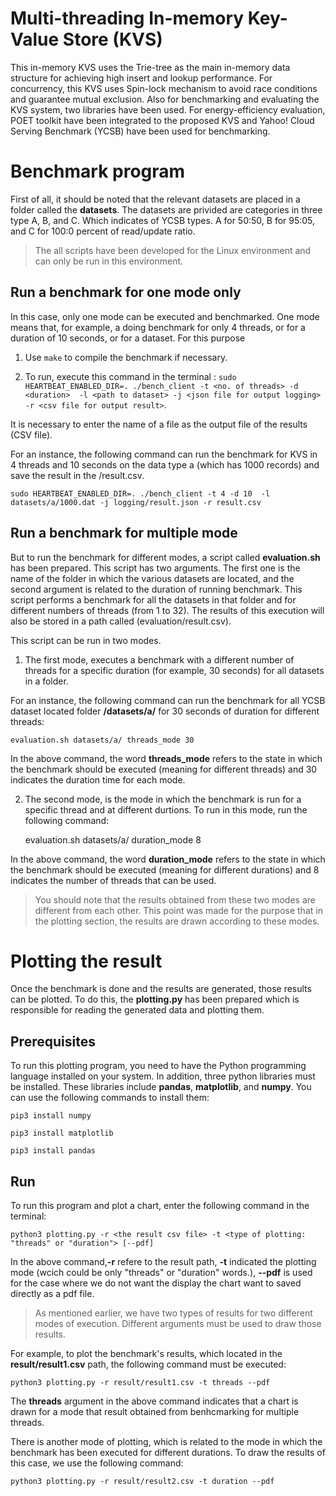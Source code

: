 # Multi-threading In-memory Key-Value Store (KVS)
This in-memory KVS uses the Trie-tree as the main in-memory data structure for achieving high insert and lookup performance. For concurrency, this KVS uses Spin-lock mechanism to avoid race conditions and guarantee mutual exclusion. Also for benchmarking and evaluating the KVS system, two libraries have been used. For energy-efficiency evaluation, POET toolkit have been integrated to the proposed KVS and Yahoo! Cloud Serving Benchmark (YCSB) have been used for benchmarking.

# Benchmark program
First of all, it should be noted that the relevant datasets are placed in a folder called the **datasets**. The datasets are privided are categories in three type A, B, and C. Which indicates of YCSB types. A for 50:50, B for 95:05, and C for 100:0 percent of read/update ratio.

> The all scripts have been developed for the Linux environment and can only be run in this environment.

## Run a benchmark for one mode only
In this case, only one mode can be executed and benchmarked. One mode means that, for example, a doing benchmark for only 4 threads, or for a duration of 10 seconds, or for a dataset. For this purpose

1. Use ```make``` to compile the benchmark if necessary.

2. To run, execute this command in the terminal : 
```sudo HEARTBEAT_ENABLED_DIR=. ./bench_client -t <no. of threads> -d <duration>  -l <path to dataset> -j <json file for output logging> -r <csv file for output result>```.

It is necessary to enter the name of a file as the output file of the results (CSV file).

For an instance, the following command can run the benchmark for KVS in 4 threads and 10 seconds on the data type a (which has 1000 records) and save the result in the /result.csv.

    sudo HEARTBEAT_ENABLED_DIR=. ./bench_client -t 4 -d 10  -l datasets/a/1000.dat -j logging/result.json -r result.csv

## Run a benchmark for multiple mode
But to run the benchmark for different modes, a script called **evaluation.sh** has been prepared. This script has two arguments. The first one is the name of the folder in which the various datasets are located, and the second argument is related to the duration of running benchmark. This script performs a benchmark for all the datasets in that folder and for different numbers of threads (from 1 to 32). The results of this execution will also be stored in a path called (evaluation/result.csv).

This script can be run in two modes. 

1. The first mode, executes a benchmark with a different number of threads for a specific duration (for example, 30 seconds) for all datasets in a folder.

For an instance, the following command can run the benchmark for all YCSB dataset located folder **/datasets/a/** for 30 seconds of duration for different threads:

    evaluation.sh datasets/a/ threads_mode 30

In the above command, the word **threads_mode** refers to the state in which the benchmark should be executed (meaning for different threads) and 30 indicates the duration time for each mode.

2. The second mode, is the mode in which the benchmark is run for a specific thread and at different durtions. To run in this mode, run the following command:

    evaluation.sh datasets/a/ duration_mode 8

In the above command, the word **duration_mode** refers to the state in which the benchmark should be executed (meaning for different durations) and 8 indicates the number of threads that can be used.

> You should note that the results obtained from these two modes are different from each other. This point was made for the purpose that in the plotting section, the results are drawn according to these modes.

# Plotting the result
Once the benchmark is done and the results are generated, those results can be plotted. To do this, the **plotting.py** has been prepared which is responsible for reading the generated data and plotting them.

## Prerequisites
To run this plotting program, you need to have the Python programming language installed on your system. In addition, three python libraries must be installed. These libraries include **pandas**, **matplotlib**, and **numpy**. You can use the following commands to install them:

    pip3 install numpy

    pip3 install matplotlib

    pip3 install pandas

## Run
To run this program and plot a chart, enter the following command in the terminal:

    python3 plotting.py -r <the result csv file> -t <type of plotting: "threads" or "duration"> [--pdf]

In the above command,**-r** refere to the result path, **-t** indicated the plotting mode (wcich could be only "threads" or "duration" words.), **--pdf** is used for the case where we do not want the display the chart want to saved directly as a pdf file.

> As mentioned earlier, we have two types of results for two different modes of execution. Different arguments must be used to draw those results.

For example, to plot the benchmark's results, which located in the **result/result1.csv** path, the following command must be executed:

    python3 plotting.py -r result/result1.csv -t threads --pdf

The **threads** argument in the above command indicates that a chart is drawn for a mode that result obtained from benhcmarking for multiple threads.

There is another mode of plotting, which is related to the mode in which the benchmark has been executed for different durations. To draw the results of this case, we use the following command:

    python3 plotting.py -r result/result2.csv -t duration --pdf